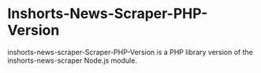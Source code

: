 # Inshorts-News-Scraper-PHP-Version
inshorts-news-scraper-Scraper-PHP-Version is a PHP library version of the inshorts-news-scraper Node.js module. 
